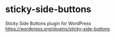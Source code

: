 # sticky-side-buttons
Sticky Side Buttons plugin for WordPress https://wordpress.org/plugins/sticky-side-buttons
